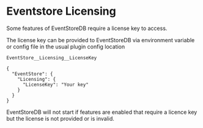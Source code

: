 ﻿# Eventstore Licensing

Some features of EventStoreDB require a license key to access.

The license key can be provided to EventStoreDB via environment variable or config file in the usual plugin config location

`EventStore__Licensing__LicenseKey`

```
{
  "EventStore": {
    "Licensing": {
      "LicenseKey": "Your key"
    }
  }
}
```

EventStoreDB will not start if features are enabled that require a licence key but the license is not provided or is invalid.
